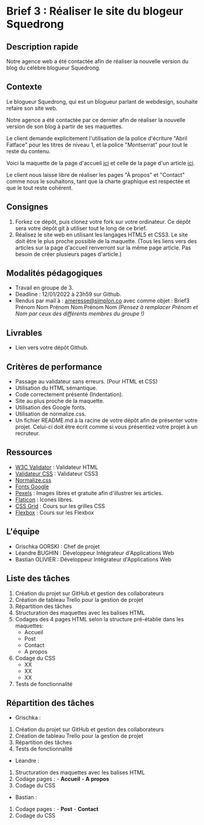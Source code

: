 # Brief 3 : Réaliser le site du blogeur Squedrong

## Description rapide

Notre agence web a été contactée afin de réaliser la nouvelle version du blog du célèbre blogueur Squedrong.

## Contexte

Le blogueur Squedrong, qui est un blogueur parlant de webdesign, souhaite refaire son site web.

Notre agence a été contactée par ce dernier afin de réaliser la nouvelle version de son blog à partir de ses maquettes.

Le client demande explicitement l'utilisation de la police d'écriture "Abril Fatface" pour les titres de niveau 1, et la police "Montserrat" pour tout le reste du contenu.

Voici la maquette de la page d'accueil [ici](https://github.com/GrischK/Brief3-Simplon-DevInte-Val-1/blob/main/Ressources/Blog-accueil.pdf) et celle de la page d'un article [ici](https://github.com/GrischK/Brief3-Simplon-DevInte-Val-1/blob/main/Ressources/Blog-post.pdf).

Le client nous laisse libre de réaliser les pages "À propos" et "Contact" comme nous le souhaitons, tant que la charte graphique est respectée et que le tout reste cohérent.

## Consignes

1.  Forkez ce dépôt, puis clonez votre fork sur votre ordinateur. Ce dépôt sera votre dépôt git à utiliser tout le long de ce brief.
2.  Réalisez le site web en utilisant les langages HTML5 et CSS3. Le site doit être le plus proche possible de la maquette. (Tous les liens vers des articles sur la page d'accueil renverront sur la même page article. Pas besoin de créer plusieurs pages d'article.)

## Modalités pédagogiques

-   Travail en groupe de 3.
-   Deadline : 12/01/2022 à 23h59 sur Github.
-   Rendus par mail à : [ameresse@simplon.co](mailto:ameresse@simplon.co) avec comme objet : Brief3 Prénom Nom Prénom Nom Prénom Nom _(Pensez à remplacer Prénom et Nom par ceux des différents membres du groupe !)_

## Livrables

-   Lien vers votre dépôt Github.

## Critères de performance

-   Passage au validateur sans erreurs. (Pour HTML et CSS)
-   Utilisation du HTML sémantique.
-   Code correctement présenté (Indentation).
-   Site au plus proche de la maquette.
-   Utilisation des Google fonts.
-   Utilisation de normalize.css.
-   Un fichier README.md à la racine de votre dépôt afin de présenter votre projet. Celui-ci doit être écrit comme si vous présentiez votre projet à un recruteur.

## Ressources

-   [W3C Validator](https://validator.w3.org/) : Validateur HTML
-   [Validateur CSS](https://jigsaw.w3.org/css-validator/) : Validateur CSS3
-   [Normalize.css](https://github.com/necolas/normalize.css)
-   [Fonts Google](https://fonts.google.com)
-   [Pexels](https://www.pexels.com/fr-fr/) : Images libres et gratuite afin d'illustrer les articles.
-   [Flaticon](https://www.flaticon.com/fr/) : Icones libres.
-   [CSS Grid](https://www.youtube.com/watch?v=2H602-zG62w) : Cours sur les grilles CSS
-   [Flexbox](https://www.youtube.com/watch?v=LNqBKTeeiWo) : Cours sur les Flexbox

## L'équipe
- Grischka GORSKI : Chef de projet
- Léandre BUGHIN : Développeur Intégrateur d'Applications Web
- Bastian OLIVIER : Développeur Intégrateur d'Applications Web

## Liste des tâches 

1. Création du projet sur GitHub et gestion des collaborateurs
2. Création de tableau Trello pour la gestion de projet
3. Répartition des tâches
4. Structuration des maquettes avec les balises HTML
5. Codages des 4 pages HTML selon la structure pré-établie dans les maquettes:
	- Accueil
	- Post
	- Contact
	- A propos
6. Codage du CSS 
	- XX
	- XX
	- XX
7. Tests de fonctionnalité

## Répartition des tâches

- Grischka :
1. Création du projet sur GitHub et gestion des collaborateurs
2. Création de tableau Trello pour la gestion de projet
3. Répartition des tâches
4. Tests de fonctionnalité
	
- Léandre :
1. Structuration des maquettes avec les balises HTML
2. Codage pages :
		- **Accueil**
		- **A propos**
3. Codage du CSS
	
- Bastian :
1. Codage pages :
		- **Post**
		- **Contact**
2. Codage du CSS

